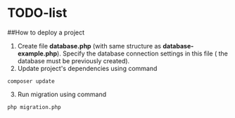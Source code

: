 # TODO-list
 
##How to deploy a project

1. Create file **database.php** (with same structure as **database-example.php**). Specify the database connection settings in this file (
the database must be previously created).
2. Update project's dependencies using command 
```
composer update
```
3. Run migration using command
```
php migration.php
```

